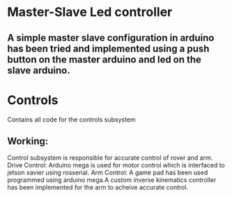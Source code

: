 # Master-Slave Led controller
## A simple master slave configuration in arduino has been tried and implemented using a push button on the master arduino and led on the slave arduino.
# Controls
Contains all code for the controls subsystem
## Working:
Control subsystem is responsible for accurate control of rover and arm.
Drive Control: Arduino mega is used for motor control which is interfaced to jetson xavier using rosserial.
Arm Control: A game pad has been used programmed using arduino mega.A custom inverse kinematics controller has been implemented for the arm to acheive accurate control.
